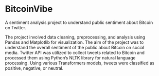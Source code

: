 # BitcoinVibe
A sentiment analysis project to understand public sentiment about Bitcoin on Twitter.

The project involved data cleaning, preprocessing, and analysis using Pandas and Matplotlib for visualization. The aim of the project was to understand the overall sentiment of the public about Bitcoin on social media. Twitter API was utilized to collect tweets related to Bitcoin and processed them using Python’s NLTK library for natural language processing. Using various Transformers models, tweets were classified as positive, negative, or neutral. 
